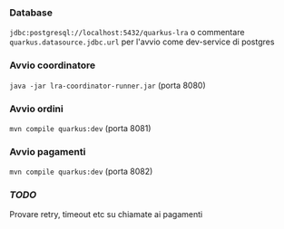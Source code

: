 ### Database

<code>jdbc:postgresql://localhost:5432/quarkus-lra</code>
o commentare <code>quarkus.datasource.jdbc.url</code> 
per l'avvio come dev-service di postgres


### Avvio coordinatore
<code>java -jar lra-coordinator-runner.jar</code>
(porta 8080)

### Avvio ordini 
<code>mvn compile quarkus:dev</code>
(porta 8081)

### Avvio pagamenti
<code>mvn compile quarkus:dev</code>
(porta 8082)

### _TODO_

Provare retry, timeout etc su chiamate ai pagamenti

